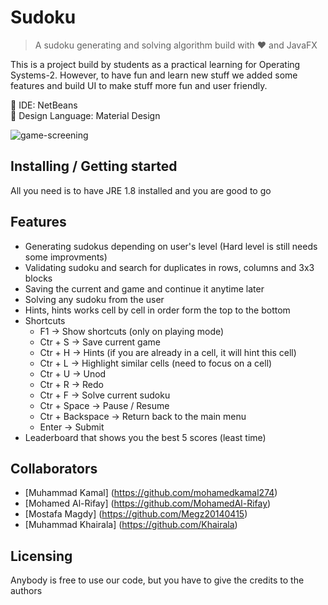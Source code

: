 # Sudoku
> A sudoku generating and solving algorithm build with ❤ and JavaFX

This is a project build by students as a practical learning for Operating Systems-2. However, to have fun and learn
new stuff we added some features and build UI to make stuff more fun and user friendly.

🔧 IDE: NetBeans <br />
🎨 Design Language: Material Design <br />

![game-screening](https://cloud.githubusercontent.com/assets/19598009/21529225/aa0aa032-cd40-11e6-9bb0-cebe1eaad46d.gif)

## Installing / Getting started

All you need is to have JRE 1.8 installed and you are good to go

## Features

* Generating sudokus depending on user's level (Hard level is still needs some improvments)
* Validating sudoku and search for duplicates in rows, columns and 3x3 blocks
* Saving the current and game and continue it anytime later
* Solving any sudoku from the user
* Hints, hints works cell by cell in order form the top to the bottom
* Shortcuts
  * F1 -> Show shortcuts (only on playing mode)
  * Ctr + S -> Save current game
  * Ctr + H -> Hints (if you are already in a cell, it will hint this cell)
  * Ctr + L -> Highlight similar cells (need to focus on a cell)
  * Ctr + U -> Unod
  * Ctr + R -> Redo
  * Ctr + F -> Solve current sudoku
  * Ctr + Space -> Pause / Resume
  * Ctr + Backspace -> Return back to the main menu
  * Enter -> Submit
* Leaderboard that shows you the best 5 scores (least time)

## Collaborators

* [Muhammad Kamal] (https://github.com/mohamedkamal274)
* [Mohamed Al-Rifay] (https://github.com/MohamedAl-Rifay)
* [Mostafa Magdy] (https://github.com/Megz20140415)
* [Muhammad Khairala] (https://github.com/Khairala)

## Licensing

Anybody is free to use our code, but you have to give the credits to the authors
